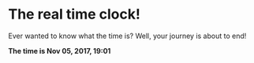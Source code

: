 # The real time clock!

Ever wanted to know what the time is? Well, your journey is about to end!

**The time is Nov 05, 2017, 19:01**